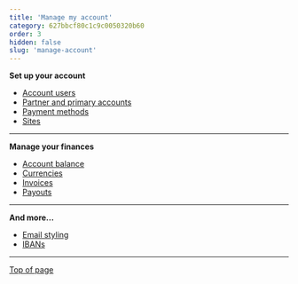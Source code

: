 ```yaml
---
title: 'Manage my account'
category: 627bbcf80c1c9c0050320b60
order: 3
hidden: false
slug: 'manage-account'
---
```

**Set up your account**

- [Account users](/docs/account-users/)
- [Partner and primary accounts](/docs/partner-accounts/)
- [Payment methods](/docs/payment-methods/)
- [Sites](/docs/sites/)

---
**Manage your finances**

- [Account balance](/docs/account-balance/)
- [Currencies](/docs/currencies/)
- [Invoices](/docs/invoices/)
- [Payouts](/docs/payouts/)

---
**And more...**

- [Email styling](/docs/email-styling/)
- [IBANs](/docs/ibans/)

---
[Top of page](#)